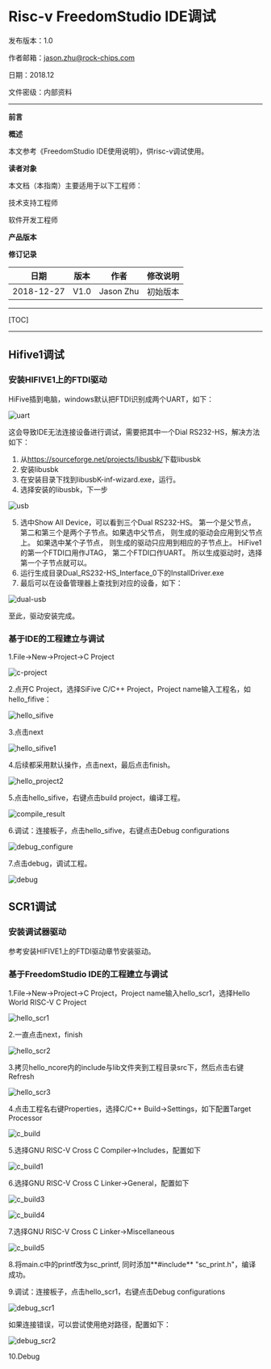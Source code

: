# Risc-v FreedomStudio IDE调试

发布版本：1.0

作者邮箱：jason.zhu@rock-chips.com

日期：2018.12

文件密级：内部资料

------

**前言**

**概述**

本文参考《FreedomStudio IDE使用说明》，供risc-v调试使用。

**读者对象**

本文档（本指南）主要适用于以下工程师：

技术支持工程师

软件开发工程师

**产品版本**

**修订记录**

| **日期**   | **版本** | **作者**  | **修改说明** |
| ---------- | -------- | --------- | ------------ |
| 2018-12-27 | V1.0     | Jason Zhu | 初始版本     |

------

[TOC]

------

## Hifive1调试

### 安装HIFIVE1上的FTDI驱动

HiFive插到电脑，windows默认把FTDI识别成两个UART，如下：

![uart](./Rockchip_Developer_Guide_RISCV_FreedomStudio/uart.png)

这会导致IDE无法连接设备进行调试，需要把其中一个Dial RS232-HS，解决方法如下：

1. 从<https://sourceforge.net/projects/libusbk/>下载libusbk
2. 安装libusbk
3. 在安装目录下找到libusbK-inf-wizard.exe，运行。
4. 选择安装的libusbk，下一步

![usb](./Rockchip_Developer_Guide_RISCV_FreedomStudio/usb.png)

5. 选中Show All Device，可以看到三个Dual RS232-HS。 第一个是父节点， 第二和第三个是两个子节点。如果选中父节点， 则生成的驱动会应用到父节点上。 如果选中某个子节点， 则生成的驱动只应用到相应的子节点上。 HiFive1的第一个FTDI口用作JTAG， 第二个FTDI口作UART。 所以生成驱动时，选择第一个子节点就可以。
6. 运行生成目录Dual_RS232-HS_Interface_0下的InstallDriver.exe
7. 最后可以在设备管理器上查找到对应的设备，如下：

![dual-usb](./Rockchip_Developer_Guide_RISCV_FreedomStudio/dual-usb.png)

至此，驱动安装完成。

### 基于IDE的工程建立与调试

1.File->New->Project->C Project

![c-project](./Rockchip_Developer_Guide_RISCV_FreedomStudio/c-project.png)

2.点开C Project，选择SiFive C/C++ Project，Project name输入工程名，如hello_fifive：

![hello_sifive](./Rockchip_Developer_Guide_RISCV_FreedomStudio/hello_sifive.png)

3.点击next

![hello_sifive1](./Rockchip_Developer_Guide_RISCV_FreedomStudio/hello_sifive1.png)

4.后续都采用默认操作，点击next，最后点击finish。

![hello_project2](./Rockchip_Developer_Guide_RISCV_FreedomStudio/hello_project2.png)

5.点击hello_sifive，右键点击build project，编译工程。

![compile_result](./Rockchip_Developer_Guide_RISCV_FreedomStudio/compile_result.png)

6.调试：连接板子，点击hello_sifive，右键点击Debug configurations

![debug_configure](./Rockchip_Developer_Guide_RISCV_FreedomStudio/debug_configure.png)

7.点击debug，调试工程。

![debug](./Rockchip_Developer_Guide_RISCV_FreedomStudio/debug.png)

## SCR1调试

### 安装调试器驱动

参考安装HIFIVE1上的FTDI驱动章节安装驱动。

### 基于FreedomStudio IDE的工程建立与调试

1.File->New->Project->C Project，Project name输入hello_scr1，选择Hello World RISC-V C Project

![hello_scr1](./Rockchip_Developer_Guide_RISCV_FreedomStudio/hello_scr1.png)

2.一直点击next，finish

![hello_scr2](./Rockchip_Developer_Guide_RISCV_FreedomStudio/hello_scr2.png)

3.拷贝hello_ncore内的include与lib文件夹到工程目录src下，然后点击右键Refresh

![hello_scr3](./Rockchip_Developer_Guide_RISCV_FreedomStudio/hello_scr3.png)

4.点击工程名右键Properties，选择C/C++ Build->Settings，如下配置Target Processor

![c_build](./Rockchip_Developer_Guide_RISCV_FreedomStudio/c_build.png)

5.选择GNU RISC-V Cross C Compiler->Includes，配置如下

![c_build1](./Rockchip_Developer_Guide_RISCV_FreedomStudio/c_build1.png)

6.选择GNU RISC-V Cross C Linker->General，配置如下

![c_build3](./Rockchip_Developer_Guide_RISCV_FreedomStudio/c_build3.png)

![c_build4](./Rockchip_Developer_Guide_RISCV_FreedomStudio/c_build4.png)

7.选择GNU RISC-V Cross C Linker->Miscellaneous

![c_build5](./Rockchip_Developer_Guide_RISCV_FreedomStudio/c_build5.png)

8.将main.c中的printf改为sc_printf, 同时添加**#include** "sc_print.h"，编译成功。

9.调试：连接板子，点击hello_scr1，右键点击Debug configurations

![debug_scr1](./Rockchip_Developer_Guide_RISCV_FreedomStudio/debug_scr1.png)

如果连接错误，可以尝试使用绝对路径，配置如下：

![debug_scr2](./Rockchip_Developer_Guide_RISCV_FreedomStudio/debug_scr2.png)

10.Debug
